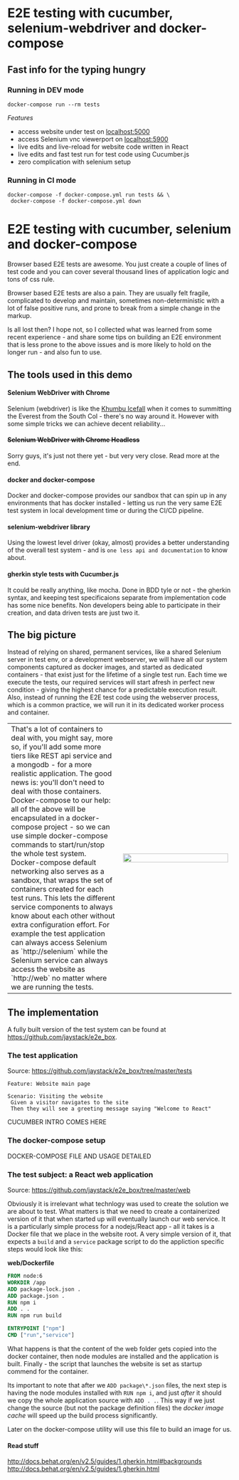 # E2E testing with cucumber, selenium-webdriver and docker-compose

## Fast info for the typing hungry

### Running in DEV mode
```
docker-compose run --rm tests
```

*Features*
- access website under test on [localhost:5000](http://localhost:5000/)
- access Selenium vnc viewerport on [localhost:5900](http://localhost:5900/)
- live edits and live-reload for website code written in React
- live edits and fast test run for test code using Cucumber.js
- zero complication with selenium setup

### Running in CI mode
```
docker-compose -f docker-compose.yml run tests && \
 docker-compose -f docker-compose.yml down
```

# E2E testing with cucumber, selenium and docker-compose

Browser based E2E tests are awesome. You just create a couple of lines of test code and you can cover several thousand lines of application logic and tons of css rule.

Browser based E2E tests are also a pain. They are usually felt fragile, complicated to develop and maintain, sometimes non-deterministic with a lot of false positive runs, and prone to break from a simple change in the markup.

Is all lost then? I hope not, so I collected what was learned from some recent experience - and share some tips on building an E2E environment that is less prone to the above issues and is more likely to hold on the longer run - and also fun to use.

## The tools used in this demo

#### Selenium WebDriver with Chrome
Selenium (webdriver) is like the [Khumbu Icefall](https://en.wikipedia.org/wiki/Khumbu_Icefall) when it comes to summitting the Everest from the South Col - there's no way around it. However with some simple tricks we can achieve decent reliability...

#### ~~Selenium WebDriver with Chrome Headless~~
Sorry guys, it's just not there yet - but very very close. Read  more at the end.

#### docker and docker-compose
Docker and docker-compose provides our sandbox that can spin up in any environments that has docker installed - letting us run the very same E2E test system in local development time or during the CI/CD pipeline.

#### selenium-webdriver library
Using the lowest level driver (okay, almost) provides a better understanding of the overall test system - and is `one less api and documentation` to know about.

#### gherkin style tests with Cucumber.js
It could be really anything, like mocha. Done in BDD tyle or not - the gherkin syntax, and keeping test specificaions separate from implementation code has some nice benefits. Non developers being able to participate in their creation, and data driven tests are just two it.

## The big picture

Instead of relying on shared, permanent services, like a shared Selenium server in test env, or a development webserver, we will have all our system components captured as docker images, and started as dedicated containers - that exist just for the lifetime of a single test run. Each time we execute the tests, our required services will start afresh in perfect new condition - giving the highest chance for a predictable execution result. Also, instead of running the E2E test code using the webserver process, which is a common practice, we will run it in its dedicated worker process and container.

<table>
<tr>
<td width="50%" valign="top">
That's a lot of containers to deal with, you might say, more so, if you'll add some more tiers like REST api service and a mongodb - for a more realistic application. The good news is: you'll don't need to deal with those containers. Docker-compose to our help: all of the above will be encapsulated in a docker-compose project - so we can use simple docker-compose commands to start/run/stop the whole test system. Docker-compose default networking also serves as a sandbox, that wraps the set of containers created for each test runs. This lets the different service components to always know about each other without extra configuration effort. For example the test application can always access Selenium as `http://selenium` while the Selenium service can always access the website as `http://web`  no matter where we are running the tests.
</td>
<td>
<img width="100%" src="https://raw.githubusercontent.com/jaystack/e2e_box/master/content/compose2.png" />
</td>
</tr></table>

## The implementation

A fully built version of the test system can be found at https://github.com/jaystack/e2e_box.

### The test application
Source: https://github.com/jaystack/e2e_box/tree/master/tests


```gherkin
Feature: Website main page

Scenario: Visiting the website
 Given a visitor navigates to the site
 Then they will see a greeting message saying "Welcome to React"
```

CUCUMBER INTRO COMES HERE

### The docker-compose setup

DOCKER-COMPOSE FILE AND USAGE DETAILED


### The test subject: a React web application
Source: https://github.com/jaystack/e2e_box/tree/master/web

Obviously it is  irrelevant what technlogy was used to create the solution we are about to test. What matters is that we need to create a containerized version of it that when started up will eventually launch our web service. It is a particularly simple process for a nodejs/React app - all it takes is a Docker file that we place in the website root. A very simple version of it, that expects a `build` and a `service` package script to do the appliction specific steps would look like this:

**web/Dockerfile**
```Dockerfile
FROM node:6
WORKDIR /app
ADD package-lock.json .
ADD package.json .
RUN npm i
ADD . .
RUN npm run build

ENTRYPOINT ["npm"]
CMD ["run","service"]

```
What happens is that the content of the web folder gets copied into the docker container, then node modules are installed and the application is built. Finally - the script that launches the website is set as startup commend for the container.

Its important to note that after we `ADD package\*.json` files, the next step is having the node modules installed with `RUN npm i`, and just _after_ it should we copy the whole application source with `ADD . .`. This way if we just change the source (but not the package definition files) the _docker image cache_ will speed up the  build process significantly.

Later on the docker-compose utility will use this file to build an image for us.
####


#### Read stuff

http://docs.behat.org/en/v2.5/guides/1.gherkin.html#backgrounds
http://docs.behat.org/en/v2.5/guides/1.gherkin.html
















